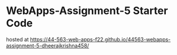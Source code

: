 # WebApps-Assignment-5 Starter Code
hosted at https://44-563-web-apps-f22.github.io/44563-webapps-assignment-5-dheerajkrishna458/